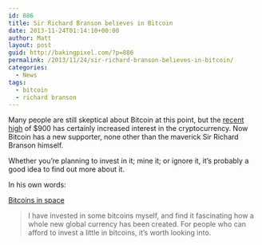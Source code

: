 ```yaml
---
id: 886
title: Sir Richard Branson believes in Bitcoin
date: 2013-11-24T01:14:10+00:00
author: Matt
layout: post
guid: http://bakingpixel.com/?p=886
permalink: /2013/11/24/sir-richard-branson-believes-in-bitcoin/
categories:
  - News
tags:
  - bitcoin
  - richard branson
---
```

Many people are still skeptical about Bitcoin at this point, but the [recent high](http://money.cnn.com/2013/11/19/investing/bitcoin-price/) of $900 has certainly increased interest in the cryptocurrency. Now Bitcoin has a new supporter, none other than the maverick Sir Richard Branson himself.

Whether you&#8217;re planning to invest in it; mine it; or ignore it, it&#8217;s probably a good idea to find out more about it.

In his own words:

[Bitcoins in space](http://www.virgin.com/richard-branson/bitcoins-in-space)

> I have invested in some bitcoins myself, and find it fascinating how a whole new global currency has been created. For people who can afford to invest a little in bitcoins, it’s worth looking into.